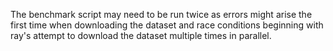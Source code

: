 The benchmark script may need to be run twice as errors might arise the first time when downloading the dataset and race conditions beginning with ray's attempt to download the dataset multiple times in parallel.
